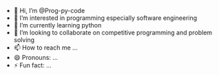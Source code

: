 - 👋 Hi, I’m @Prog-py-code
- 👀 I’m interested in programming especially software engineering 
- 🌱 I’m currently learning python 
- 💞️ I’m looking to collaborate on competitive programming and problem solving 
- 📫 How to reach me ...
- 😄 Pronouns: ...
- ⚡ Fun fact: ...

<!---
Prog-py-code/Prog-py-code is a ✨ special ✨ repository because its `README.md` (this file) appears on your GitHub profile.
You can click the Preview link to take a look at your changes.
--->
